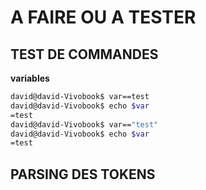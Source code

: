 

# A FAIRE OU A TESTER

## TEST DE COMMANDES

**variables**

``` bash
david@david-Vivobook$ var==test
david@david-Vivobook$ echo $var
=test
david@david-Vivobook$ var=="test"
david@david-Vivobook$ echo $var
=test
```

## PARSING DES TOKENS
